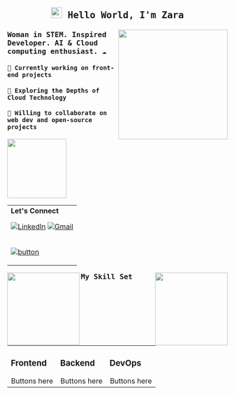 
## <samp><p align="center"><img src="https://user-images.githubusercontent.com/42378118/110234147-e3259600-7f4e-11eb-95be-0c4047144dea.gif" width="25"/> Hello World, I'm Zara </p></samp>

<p align="right">
  <a target="_blank" href="https://github.com/user-attachments/assets/55707eaf-7ef6-4f01-b765-84efa02c54f3">
    <img align="right" src="https://github.com/user-attachments/assets/55707eaf-7ef6-4f01-b765-84efa02c54f3" width="250" />
  </a>
</p>

### <samp>Woman in STEM. Inspired Developer. AI & Cloud computing enthusiast. ☁️</p>

#### <samp>🎨 Currently working on front-end projects</samp>
#### <samp>🌱 Exploring the Depths of Cloud Technology</samp>
#### <samp>🔗 Willing to collaborate on web dev and open-source projects</samp>

<a href="https://github.com/anuraghazra/github-readme-stats">
  <img height=135 align="center" src="https://github-readme-stats.vercel.app/api?username=zarafarrukh&hide=prs,issues,stars&show_icons=true&theme=dracula" />
</a>
<table align="right">
<tbody>
  <tr>
  <td>
    <b>Let's Connect</b>
    
[![LinkedIn](https://img.shields.io/badge/linkedin-%230077B5.svg?style=for-the-badge&logo=linkedin&logoColor=white)](https://www.linkedin.com/in/zarafarrukh)
[![Gmail](https://img.shields.io/badge/Gmail-D14836?style=for-the-badge&logo=gmail&logoColor=white)](mailto:zfausksa@gmail.com)
</tr>
  </td>
<tr>
  <td>
    
[![button](https://readme-components.vercel.app/api?component=button&text=Website&fill=d47d9d&textfill=white&size=small)](https://zarafarrukh.github.io/)

  </td>
  
  </tr>
</tbody>
</table>

<a href="https://github.com/anuraghazra/convoychat">
  <img height=166 align="right" src="https://github-readme-stats.vercel.app/api/top-langs?username=zarafarrukh&hide_progress=true&layout=compact&langs_count=8&card_width=320&theme=dracula" />
</a>

<a href="https://git.io/streak-stats">
  <img height=165 align="left" src="https://streak-stats.demolab.com/?user=DenverCoder1&theme=dracula"/>
</a>

### <samp>My Skill Set</samp>
<table>
  <tbody>
    <tr><td valign="top" width="33%"><div class="markdown-heading" dir="auto"><h3 tableindex="-1" class="heading-element" dir="auto">Frontend</h3></div>
    <div align="center" dir="auto">Buttons here </div></td>
    <td valign="top" width="33%"><div class="markdown-heading" dir="auto"><h3 tableindex="-1" class="heading-element" dir="auto">Backend</h3></div><div align="center" dir="auto">Buttons here </div></td>
      <td valign="top" width="33%"><div class="markdown-heading" dir="auto"><h3 tableindex="-1" class="heading-element" dir="auto">DevOps</h3></div>
    <div align="center" dir="auto">Buttons here </div></td>
    </tr>
  </tbody>
</table>


